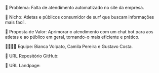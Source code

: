 🙁 Problema: Falta de atendimento automatizado no site da empresa.

🙂 Nicho: Atletas e públicos consumidor de surf que buscam informações mais facíl.

🎁 Proposta de Valor: Aprimorar o atendimento com um chat bot para aos atletas e ao público em geral, tornando-o mais eficiente e prático.

🧑‍💻👩‍💻 Equipe: Bianca Volpato, Camila Pereira e Gustavo Costa.

🔗 URL Repositório GitHub: 

🛬 URL Landpage: 
